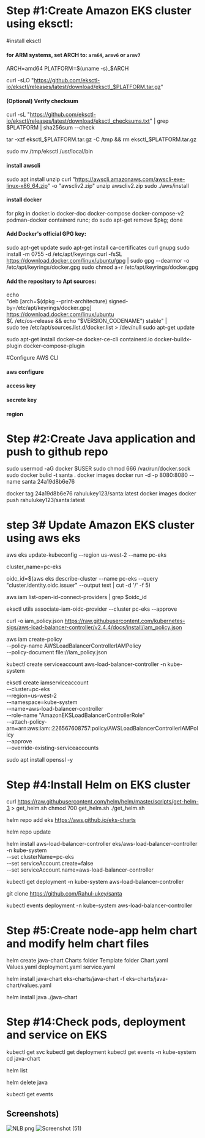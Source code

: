 # Step #1:Create Amazon EKS cluster using eksctl:
#install eksctl 

####  for ARM systems, set ARCH to: `arm64`, `armv6` or `armv7`
ARCH=amd64
PLATFORM=$(uname -s)_$ARCH

curl -sLO "https://github.com/eksctl-io/eksctl/releases/latest/download/eksctl_$PLATFORM.tar.gz"

####  (Optional) Verify checksum
curl -sL "https://github.com/eksctl-io/eksctl/releases/latest/download/eksctl_checksums.txt" | grep $PLATFORM | sha256sum --check

tar -xzf eksctl_$PLATFORM.tar.gz -C /tmp && rm eksctl_$PLATFORM.tar.gz

sudo mv /tmp/eksctl /usr/local/bin


#### install awscli 

sudo apt install unzip 
curl "https://awscli.amazonaws.com/awscli-exe-linux-x86_64.zip" -o "awscliv2.zip"
unzip awscliv2.zip
sudo ./aws/install

#### install docker
for pkg in docker.io docker-doc docker-compose docker-compose-v2 podman-docker containerd runc; do sudo apt-get remove $pkg; done

####  Add Docker's official GPG key:
sudo apt-get update
sudo apt-get install ca-certificates curl gnupg
sudo install -m 0755 -d /etc/apt/keyrings
curl -fsSL https://download.docker.com/linux/ubuntu/gpg | sudo gpg --dearmor -o /etc/apt/keyrings/docker.gpg
sudo chmod a+r /etc/apt/keyrings/docker.gpg

####  Add the repository to Apt sources:
echo \
  "deb [arch=$(dpkg --print-architecture) signed-by=/etc/apt/keyrings/docker.gpg] https://download.docker.com/linux/ubuntu \
  $(. /etc/os-release && echo "$VERSION_CODENAME") stable" | \
  sudo tee /etc/apt/sources.list.d/docker.list > /dev/null
sudo apt-get update

sudo apt-get install docker-ce docker-ce-cli containerd.io docker-buildx-plugin docker-compose-plugin

#Configure AWS CLI
#### aws configure
#### access key
#### secrete key 
#### region 
# Step #2:Create Java application and push to github repo 
 
sudo usermod -aG docker $USER
sudo chmod 666 /var/run/docker.sock 
sudo docker bulid -t santa .
docker images docker run -d -p 8080:8080 --name santa 24a19d8b6e76

docker tag 24a19d8b6e76 rahulukey123/santa:latest
docker images
docker push rahulukey123/santa:latest

# step 3# Update Amazon EKS cluster using aws eks 
aws eks update-kubeconfig --region us-west-2 --name pc-eks 

cluster_name=pc-eks 

oidc_id=$(aws eks describe-cluster --name pc-eks  --query "cluster.identity.oidc.issuer" --output text | cut -d '/' -f 5)

aws iam list-open-id-connect-providers | grep $oidc_id


eksctl utils associate-iam-oidc-provider --cluster pc-eks --approve



curl -o iam_policy.json https://raw.githubusercontent.com/kubernetes-sigs/aws-load-balancer-controller/v2.4.4/docs/install/iam_policy.json


aws iam create-policy \
    --policy-name AWSLoadBalancerControllerIAMPolicy \
    --policy-document file://iam_policy.json

kubectl create serviceaccount aws-load-balancer-controller -n kube-system


eksctl create iamserviceaccount \
  --cluster=pc-eks  \
  --region=us-west-2 \
  --namespace=kube-system \
  --name=aws-load-balancer-controller \
  --role-name "AmazonEKSLoadBalancerControllerRole" \
  --attach-policy-arn=arn:aws:iam::226567608757:policy/AWSLoadBalancerControllerIAMPolicy \
  --approve \
  --override-existing-serviceaccounts 

sudo apt install openssl -y

# Step #4:Install Helm on EKS cluster

curl https://raw.githubusercontent.com/helm/helm/master/scripts/get-helm-3 > get_helm.sh
chmod 700 get_helm.sh
./get_helm.sh


helm repo add eks https://aws.github.io/eks-charts

helm repo update


helm install aws-load-balancer-controller eks/aws-load-balancer-controller \
  -n kube-system \
  --set clusterName=pc-eks \
  --set serviceAccount.create=false \
  --set serviceAccount.name=aws-load-balancer-controller 

kubectl get deployment -n kube-system aws-load-balancer-controller


git clone https://github.com/Rahul-ukey/santa



kubectl events deployment -n kube-system aws-load-balancer-controller

# Step #5:Create node-app helm chart and modify helm chart files

helm create java-chart
Charts folder
Template folder
Chart.yaml
Values.yaml
deployment.yaml
service.yaml

helm install java-chart eks-charts/java-chart -f eks-charts/java-chart/values.yaml

helm install java ./java-chart

# Step #14:Check pods, deployment and service on EKS
kubectl get svc 
kubectl get deployment 
kubectl get events -n kube-system
cd java-chart

helm list

helm delete java

kubectl get events 
## Screenshots)
![NLB png](https://github.com/Rahul-ukey/Idc-tech/assets/124550581/287a245e-8bfc-4d3a-9535-ee28d3fe5741)
![Screenshot (51)](https://github.com/Rahul-ukey/Idc-tech/assets/124550581/a86a6a61-c3eb-4c15-a22d-c2bba0e49195)
